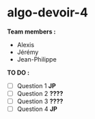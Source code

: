 # algo-devoir-4  

**Team members :**  
- Alexis  
- Jérémy  
- Jean-Philippe  

**TO DO :**  
- [ ]  Question 1  **JP**
- [ ]  Question 2  **????**
- [ ]  Question 3  **????**  
- [ ]  Question 4  **JP**  
